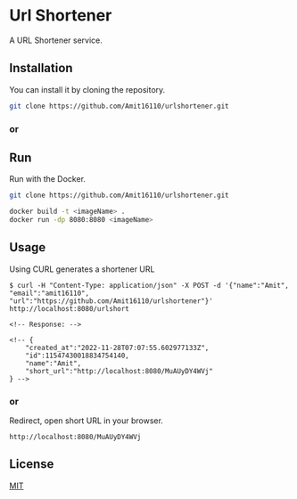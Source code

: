 # Url Shortener

A URL Shortener service.

## Installation

You can install it by cloning the repository.

```bash
git clone https://github.com/Amit16110/urlshortener.git
```

### or

## Run

Run with the Docker.

```bash
git clone https://github.com/Amit16110/urlshortener.git

docker build -t <imageName> .
docker run -dp 8080:8080 <imageName>
```

## Usage

Using CURL generates a shortener URL

```
$ curl -H "Content-Type: application/json" -X POST -d '{"name":"Amit",
"email":"amit16110",
"url":"https://github.com/Amit16110/urlshortener"}' http://localhost:8080/urlshort

<!-- Response: -->

<!-- {
    "created_at":"2022-11-28T07:07:55.602977133Z",
    "id":11547430018834754140,
    "name":"Amit",
    "short_url":"http://localhost:8080/MuAUyDY4WVj"
} -->
```

### or

Redirect, open short URL in your browser.

```
http://localhost:8080/MuAUyDY4WVj
```

## License

[MIT](https://choosealicense.com/licenses/mit/)

